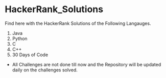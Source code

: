 # HackerRank_Solutions

Find here with the HackerRank Solutions of the Following Langauges.

1. Java
2. Python
3. C
4. C++
5. 30 Days of Code
* All Challenges are not done till now and the Repository will be updated daily on the challenges solved.
